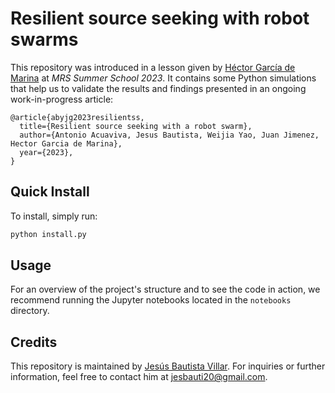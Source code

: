 # Resilient source seeking with robot swarms

This repository was introduced in a lesson given by [Héctor García de Marina](https://www.linkedin.com/in/hgdemarina/) at *MRS Summer School 2023*. It contains some Python simulations that help us to validate the results and findings presented in an ongoing work-in-progress article:

    @article{abyjg2023resilientss,
      title={Resilient source seeking with a robot swarm},
      author={Antonio Acuaviva, Jesus Bautista, Weijia Yao, Juan Jimenez, Hector Garcia de Marina},
      year={2023},
    }

## Quick Install

To install, simply run:

```bash
python install.py
```

## Usage

For an overview of the project's structure and to see the code in action, we recommend running the Jupyter notebooks located in the `notebooks` directory.

## Credits

This repository is maintained by [Jesús Bautista Villar](https://sites.google.com/view/jbautista-research). For inquiries or further information, feel free to contact him at <jesbauti20@gmail.com>.